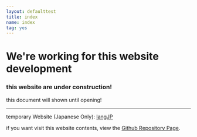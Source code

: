 ```yaml
---
layout: defaulttest
title: index
name: index
tag: yes
---
```



# We're working for this website development

### this website are under construction!

this document will shown until opening!

---

temporary Website (Japanese Only): [langJP](https://noteswiper.github.io/langJP/)

if you want visit this website contents, view the [Github Repository Page](https://github.com/NoteSwiper/noteswiper.github.io).
